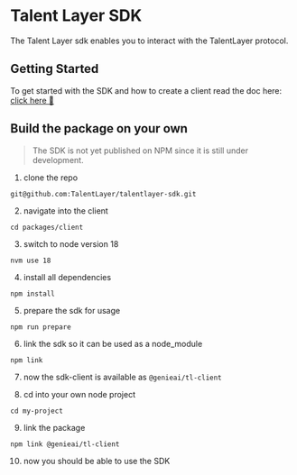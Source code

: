 # Talent Layer SDK

The Talent Layer sdk enables you to interact with the TalentLayer protocol.

## Getting Started

To get started with the SDK and how to create a client read the doc here: [click here 🦝](https://github.com/TalentLayer/talentlayer-sdk/tree/develop/packages/client#introduction)

## Build the package on your own

> The SDK is not yet published on NPM since it is still under development.

1. clone the repo

`git@github.com:TalentLayer/talentlayer-sdk.git`

2. navigate into the client

`cd packages/client`

3. switch to node version 18

`nvm use 18`

4. install all dependencies

`npm install`

5. prepare the sdk for usage

`npm run prepare`

6. link the sdk so it can be used as a node_module

`npm link`

7. now the sdk-client is available as `@genieai/tl-client`

8. cd into your own node project

`cd my-project`

9. link the package

`npm link @genieai/tl-client`

10. now you should be able to use the SDK
